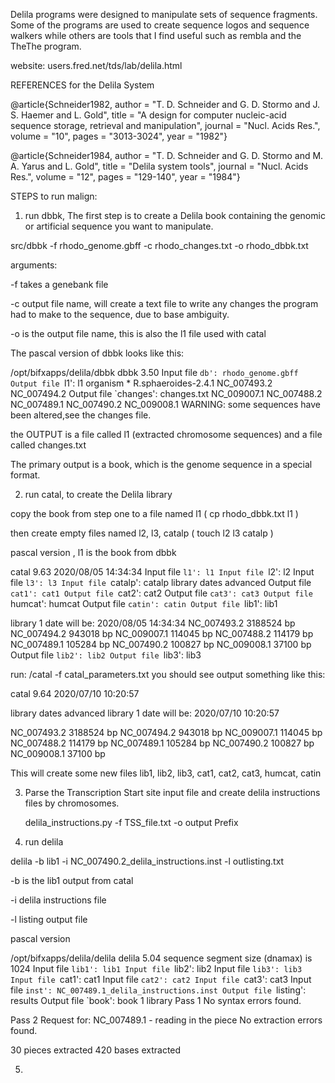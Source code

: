 Delila programs were designed to manipulate sets of sequence fragments. 
Some of the programs are used to create sequence logos and sequence walkers 
while others are tools that I find useful such as rembla and the TheThe program.

website:  users.fred.net/tds/lab/delila.html


REFERENCES for the Delila System

   @article{Schneider1982,
   author = "T. D. Schneider
   and G. D. Stormo
   and J. S. Haemer
   and L. Gold",
   title = "A design for computer nucleic-acid sequence storage,
   retrieval and manipulation",
   journal = "Nucl. Acids Res.",
   volume = "10",
   pages = "3013-3024",
   year = "1982"}


   @article{Schneider1984,
   author = "T. D. Schneider
   and G. D. Stormo
   and M. A. Yarus
   and L. Gold",
   title = "Delila system tools",
   journal = "Nucl. Acids Res.",
   volume = "12",
   pages = "129-140",
   year = "1984"}


 STEPS to run malign:

1) run dbbk, The first step is to create a Delila book containing the genomic
   or artificial sequence you want to manipulate. 

src/dbbk -f rhodo_genome.gbff -c rhodo_changes.txt  -o rhodo_dbbk.txt

arguments:

-f takes a genebank file

-c output file name, will create a text file to write any changes the program
   had to make to the sequence, due to base ambiguity.

-o is the output file name, this is also the l1 file used with catal



The pascal version of dbbk looks like this:

/opt/bifxapps/delila/dbbk
 dbbk 3.50
Input file `db': rhodo_genome.gbff
Output file `l1': l1
organism * R.sphaeroides-2.4.1
NC_007493.2
NC_007494.2
Output file `changes': changes.txt
NC_009007.1
NC_007488.2
NC_007489.1
NC_007490.2
NC_009008.1
WARNING: some sequences have been altered,see the changes file.

the OUTPUT is a file called l1 (extracted chromosome sequences) and a file called changes.txt

The primary output is a book, which is the genome sequence in a special format.

2) run catal, to create the Delila library

  copy the book from step one to a file named l1  ( cp rhodo_dbbk.txt l1 )

  then create empty files named l2, l3, catalp    ( touch l2 l3 catalp )


pascal version  , l1 is the book from dbbk

catal 9.63 2020/08/05 14:34:34
Input file `l1': l1
Input file `l2': l2
Input file `l3': l3
Input file `catalp': catalp
 library dates advanced
Output file `cat1': cat1
Output file `cat2': cat2
Output file `cat3': cat3
Output file `humcat': humcat
Output file `catin': catin
Output file `lib1': lib1

 library 1 date will be: 2020/08/05 14:34:34
 NC_007493.2 3188524 bp
 NC_007494.2 943018 bp
 NC_009007.1 114045 bp
 NC_007488.2 114179 bp
 NC_007489.1 105284 bp
 NC_007490.2 100827 bp
 NC_009008.1  37100 bp
Output file `lib2': lib2
Output file `lib3': lib3


run:  /catal -f catal_parameters.txt 
you should see output something like this:

 catal 9.64 2020/07/10 10:20:57

 library dates advanced
 library 1 date will be: 2020/07/10 10:20:57

 NC_007493.2 3188524 bp
 NC_007494.2 943018 bp
 NC_009007.1 114045 bp
 NC_007488.2 114179 bp
 NC_007489.1 105284 bp
 NC_007490.2 100827 bp
 NC_009008.1  37100 bp


This will create some new files  lib1, lib2, lib3, cat1, cat2, cat3, humcat, catin

3) Parse the Transcription Start site input file and create delila instructions
   files by chromosomes.

   delila_instructions.py -f TSS_file.txt -o output Prefix 

4) run delila

delila -b lib1 -i NC_007490.2_delila_instructions.inst -l outlisting.txt

-b is the lib1 output from catal

-i delila instructions file

-l listing output file

pascal version

/opt/bifxapps/delila/delila 
delila 5.04
sequence segment size (dnamax) is 1024
Input file `lib1': lib1
Input file `lib2': lib2
Input file `lib3': lib3
Input file `cat1': cat1
Input file `cat2': cat2
Input file `cat3': cat3
Input file `inst': NC_007489.1_delila_instructions.inst
Output file `listing': results
Output file `book': book
1 library
Pass 1
No syntax errors found.

Pass 2
Request for: NC_007489.1 - reading in the piece
No extraction errors found.

30 pieces extracted
420 bases extracted
 
5)






